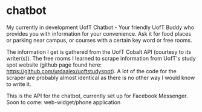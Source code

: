 # chatbot

My currently in development UofT Chatbot - Your friendly UofT Buddy who provides you with information for your convenience. Ask it for food places or parking near campus, or courses with a certain key word or free rooms.

The information I get is gathered from the UofT Cobalt API (courtesy to its writer(s)). The free rooms I learned to scrape information from UofT's study spot website (github page found here: https://github.com/urdaalex/uoftstudyspot). A lot of the code for the scraper are probably almost identical as there is no other way I would know to write it. 

This is the API for the chatbot, currently set up for Facebook Messenger. Soon to come: web-widget/phone application
